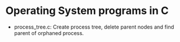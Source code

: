 # Operating System programs in C
* process_tree.c: Create process tree, delete parent nodes and find parent of orphaned process.
